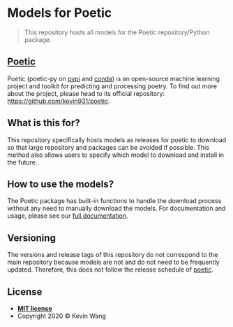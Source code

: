 # Models for Poetic
> This repository hosts all models for the Poetic repository/Python package.

## [Poetic](https://github.com/kevin931/poetic)
Poetic (poetic-py on [pypi](https://pypi.org/project/poetic-py/) and [conda](https://anaconda.org/kevin931/poetic-py)) is an open-source machine learning project and toolkit for predicting and processing poetry. To find out more about the project, please head to its official repository: https://github.com/kevin931/poetic.

## What is this for?
This repository specifically hosts models as releases for poetic to download so that large repository and packages can be avoided if possible. This method also allows users to specify which model to download and install in the future.

## How to use the models?
The Poetic package has built-in functions to handle the download process without any need to manually download the models. For documentation and usage, please see our [full documentation](https://poetic.readthedocs.io/en/latest/index.html). 

## Versioning

The versions and release tags of this repository do not correspond to the main repository because models are not and do not need to be frequently updated. Therefore, this does not follow
the release schedule of [poetic](https://github.com/kevin931/poetic).

## License
- **[MIT license](/LICENSE.txt)**
- Copyright 2020 © Kevin Wang